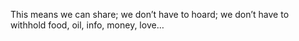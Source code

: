 This means we can share; we don’t have to hoard; we don’t have to withhold food, oil, info, money, love… 
